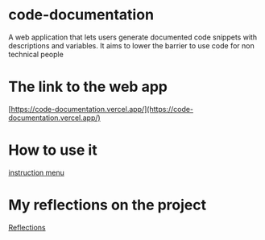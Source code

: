 # code-documentation
A web application that lets users generate documented code snippets with descriptions and variables. It aims to lower the barrier to use code for non technical people
# The link to the web app
[https://code-documentation.vercel.app/](https://code-documentation.vercel.app/)
# How to use it
[instruction menu](https://www.notion.so/instruction-menu-6735b1ea947b4bbab20b9fbdedf58b35)
# My reflections on the project
[Reflections](https://www.notion.so/Sql-no-code-tool-reflections-285e16d3454645af9ba19ca272c74011)
